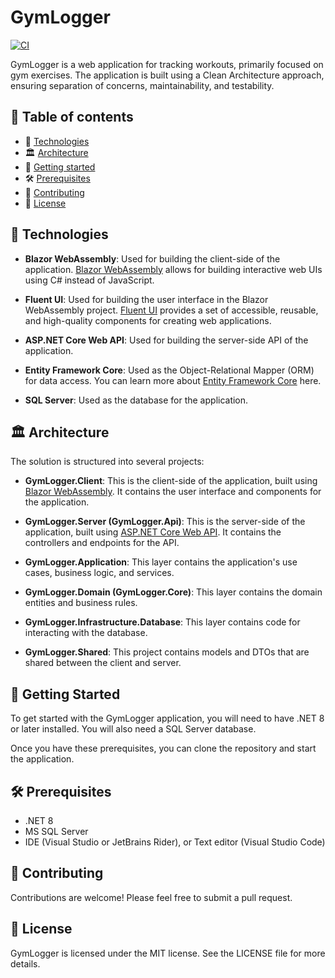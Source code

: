 # GymLogger

  [![CI](https://github.com/antonKrizmanic/gymlogger/actions/workflows/buildAction.yaml/badge.svg)](https://github.com/antonKrizmanic/gymlogger/actions/workflows/buildAction.yaml)    

GymLogger is a web application for tracking workouts, primarily focused on gym exercises. The application is built using a Clean Architecture approach, ensuring separation of concerns, maintainability, and testability.

## 📖 Table of contents
+ 🚀 [Technologies](#-technologies)
+ 🏛️ [Architecture](#-architecture)
+ 🔰 [Getting started](#-getting-started)
+ 🛠️ [Prerequisites](#-prerequisites)
+ 🤝 [Contributing](#-contributing)
+ 🪪 [License](#-license)

## 🚀 Technologies

- **Blazor WebAssembly**: Used for building the client-side of the application. [Blazor WebAssembly](https://docs.microsoft.com/en-us/aspnet/core/blazor/?view=aspnetcore-5.0) allows for building interactive web UIs using C# instead of JavaScript.

- **Fluent UI**: Used for building the user interface in the Blazor WebAssembly project. [Fluent UI](https://www.fluentui-blazor.net/) provides a set of accessible, reusable, and high-quality components for creating web applications.

- **ASP.NET Core Web API**: Used for building the server-side API of the application.

- **Entity Framework Core**: Used as the Object-Relational Mapper (ORM) for data access. You can learn more about [Entity Framework Core](https://docs.microsoft.com/en-us/ef/core/) here.

- **SQL Server**: Used as the database for the application.
  
## 🏛️ Architecture

The solution is structured into several projects:

- **GymLogger.Client**: This is the client-side of the application, built using [Blazor WebAssembly](https://docs.microsoft.com/en-us/aspnet/core/blazor/?view=aspnetcore-5.0). It contains the user interface and components for the application.

- **GymLogger.Server (GymLogger.Api)**: This is the server-side of the application, built using [ASP.NET Core Web API](https://docs.microsoft.com/en-us/aspnet/core/web-api/?view=aspnetcore-5.0). It contains the controllers and endpoints for the API.

- **GymLogger.Application**: This layer contains the application's use cases, business logic, and services.

- **GymLogger.Domain (GymLogger.Core)**: This layer contains the domain entities and business rules.

- **GymLogger.Infrastructure.Database**: This layer contains code for interacting with the database.

- **GymLogger.Shared**: This project contains models and DTOs that are shared between the client and server.

## 🔰 Getting Started

To get started with the GymLogger application, you will need to have .NET 8 or later installed. You will also need a SQL Server database.

Once you have these prerequisites, you can clone the repository and start the application.

## 🛠️ Prerequisites
- .NET 8
- MS SQL Server
- IDE (Visual Studio or JetBrains Rider), or Text editor (Visual Studio Code)

## 🤝 Contributing

Contributions are welcome! Please feel free to submit a pull request.

## 🪪 License

GymLogger is licensed under the MIT license. See the LICENSE file for more details.
